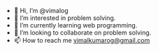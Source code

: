 - 👋 Hi, I’m @vimalog
- 👀 I’m interested in problem solving.
- 🌱 I’m currently learning web programming.
- 💞️ I’m looking to collaborate on problem solving.
- 📫 How to reach me vimalkumarog@gmail.com
